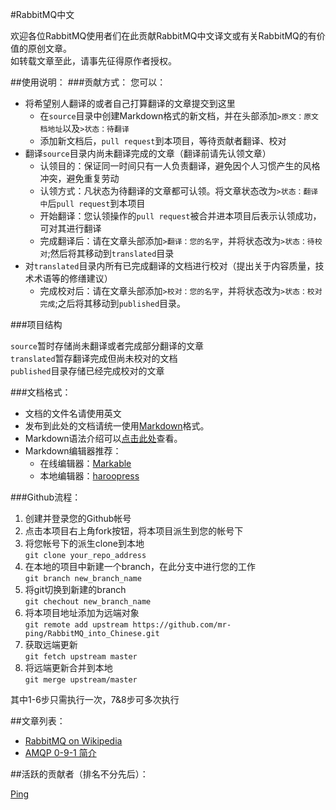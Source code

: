 #RabbitMQ中文

欢迎各位RabbitMQ使用者们在此贡献RabbitMQ中文译文或有关RabbitMQ的有价值的原创文章。  
如转载文章至此，请事先征得原作者授权。

##使用说明：
###贡献方式：
您可以：

- 将希望别人翻译的或者自己打算翻译的文章提交到这里
    - 在`source`目录中创建Markdown格式的新文档，并在头部添加`>原文：原文档地址`以及`>状态：待翻译`
    - 添加新文档后，`pull request`到本项目，等待贡献者翻译、校对
- 翻译`source`目录内尚未翻译完成的文章（翻译前请先认领文章）
    - 认领目的：保证同一时间只有一人负责翻译，避免因个人习惯产生的风格冲突，避免重复劳动
    - 认领方式：凡状态为待翻译的文章都可认领。将文章状态改为`>状态：翻译中`后`pull request`到本项目
    - 开始翻译：您认领操作的`pull request`被合并进本项目后表示认领成功，可对其进行翻译
    - 完成翻译后：请在文章头部添加`>翻译：您的名字`，并将状态改为`>状态：待校对`;然后将其移动到`translated`目录
- 对`translated`目录内所有已完成翻译的文档进行校对（提出关于内容质量，技术术语等的修缮建议）
    - 完成校对后：请在文章头部添加`>校对：您的名字`，并将状态改为`>状态：校对完成`;之后将其移动到`published`目录。

###项目结构

`source`暂时存储尚未翻译或者完成部分翻译的文章  
`translated`暂存翻译完成但尚未校对的文档  
`published`目录存储已经完成校对的文章

###文档格式：

- 文档的文件名请使用英文
- 发布到此处的文档请统一使用[Markdown](http://zh.wikipedia.org/wiki/Markdown)格式。
- Markdown语法介绍可以[点击此处](http://wowubuntu.com/markdown/)查看。
- Markdown编辑器推荐：
    - 在线编辑器：[Markable](http://markable.in/)
    - 本地编辑器：[haroopress](http://pad.haroopress.com/user.html)

###Github流程：

 1. 创建并登录您的Github帐号
 2. 点击本项目右上角fork按钮，将本项目派生到您的帐号下
 3. 将您帐号下的派生clone到本地  
    `git clone your_repo_address`
 4. 在本地的项目中新建一个branch，在此分支中进行您的工作  
    `git branch new_branch_name`
 5. 将git切换到新建的branch  
    `git chechout new_branch_name`
 6. 将本项目地址添加为远端对象  
    `git remote add upstream https://github.com/mr-ping/RabbitMQ_into_Chinese.git`
 7. 获取远端更新  
    `git fetch upstream master`
 8. 将远端更新合并到本地  
    `git merge upstream/master`

其中1-6步只需执行一次，7&8步可多次执行

##文章列表：

 - [RabbitMQ on Wikipedia](http://zh.wikipedia.org/wiki/RabbitMQ) 
 - [AMQP 0-9-1 简介](./published/AMQP_0-9-1_Model_Explained.md)

##活跃的贡献者（排名不分先后）：

[Ping](http://mr-ping.com)
